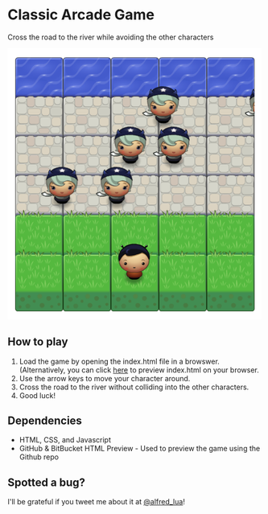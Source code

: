 # Classic Arcade Game

Cross the road to the river while avoiding the other characters

![screenshot](images/screenshot.png)

## How to play

1. Load the game by opening the index.html file in a browswer. (Alternatively, you can click [here](https://htmlpreview.github.io/?https://github.com/alfredlua/arcade-game/blob/master/index.html) to preview index.html on your browser.
2. Use the arrow keys to move your character around.
3. Cross the road to the river without colliding into the other characters.
4. Good luck!

## Dependencies

- HTML, CSS, and Javascript
- GitHub & BitBucket HTML Preview - Used to preview the game using the Github repo

## Spotted a bug?

I'll be grateful if you tweet me about it at [@alfred_lua](https://twitter.com/alfred_lua)!